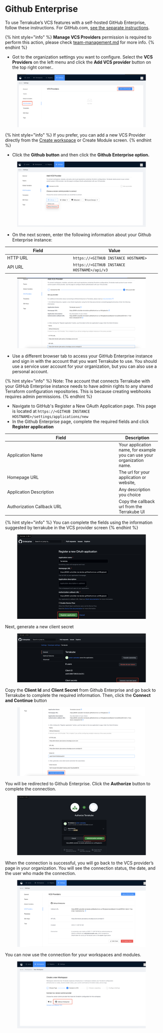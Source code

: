 # Github Enterprise

To use Terrakube’s VCS features with a self-hosted GitHub Enterprise, follow these instructions.  For GitHub.com, [see the separate instructions](github.com.md).

{% hint style="info" %}
**Manage VCS Providers** permission is required to perform this action, please check [team-management.md](../organizations/team-management.md "mention") for more info.
{% endhint %}

* Got to the organization settings you want to configure.  Select the **VCS Providers** on the left menu and click the **Add VCS provider** button on the top right corner..

<figure><img src="../../.gitbook/assets/image (359).png" alt=""><figcaption></figcaption></figure>

{% hint style="info" %}
If you prefer, you can add a new VCS Provider directly from the [Create workspace](../workspaces/creating-workspaces.md) or Create Module screen.&#x20;
{% endhint %}

* Click the **Github button** and then click the **Github Enterprise option.**

<figure><img src="../../.gitbook/assets/image (357).png" alt=""><figcaption></figcaption></figure>

* On the next screen, enter the following information about your Github Enterprise instance:

<table><thead><tr><th width="203">Field </th><th>Value</th></tr></thead><tbody><tr><td>HTTP URL</td><td><code>https://&#x3C;GITHUB INSTANCE HOSTNAME></code></td></tr><tr><td>API URL</td><td><code>https://&#x3C;GITHUB INSTANCE HOSTNAME>/api/v3</code></td></tr></tbody></table>

<figure><img src="../../.gitbook/assets/image (360).png" alt=""><figcaption></figcaption></figure>

* Use a different browser tab to access your GitHub Enterprise instance and sign in with the account that you want Terrakube to use. You should use a service user account for your organization, but you can also use a personal account.

{% hint style="info" %}
Note: The account that connects Terrakube with your GitHub Enterprise instance needs to have admin rights to any shared Terraform configuration repositories. This is because creating webhooks requires admin permissions.
{% endhint %}

* Navigate to GitHub's Register a New OAuth Application page. This page is located at `https://<GITHUB INSTANCE HOSTNAME>/settings/applications/new`
* In the Github Enterprise page, complete the required fields and click **Register application**

<table><thead><tr><th width="354">Field</th><th>Description</th></tr></thead><tbody><tr><td>Application Name</td><td>Your application name, for example you can use your organization name.</td></tr><tr><td>Homepage URL</td><td>The url for your application or website,</td></tr><tr><td>Application Description</td><td>Any description you choice</td></tr><tr><td>Authorization Callback URL</td><td>Copy the callback url from the Terrakube UI</td></tr></tbody></table>

{% hint style="info" %}
You can complete the fields using the information suggested by terrakube in the VCS provider screen
{% endhint %}



<figure><img src="../../.gitbook/assets/image (361).png" alt=""><figcaption></figcaption></figure>

Next, generate a new client secret

<figure><img src="../../.gitbook/assets/image (362).png" alt=""><figcaption></figcaption></figure>

Copy the  **Client Id**  and **Client Secret** from Github Enterprise and go back to Terrakube to complete the required information. Then, click the **Connect and Continue** button

<figure><img src="../../.gitbook/assets/image (363).png" alt=""><figcaption></figcaption></figure>

You will be redirected to Github Enterprise. Click the **Authorize** button to complete the connection.

<figure><img src="../../.gitbook/assets/image (364).png" alt=""><figcaption></figcaption></figure>

When the connection is successful, you will go back to the VCS provider’s page in your organization. You will see the connection status, the date, and the user who made the connection.&#x20;

<figure><img src="../../.gitbook/assets/image (1) (1).png" alt=""><figcaption></figcaption></figure>

You can now use the connection for your workspaces and modules.

<figure><img src="../../.gitbook/assets/image (1) (1) (1).png" alt=""><figcaption></figcaption></figure>
